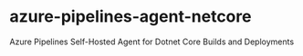 # azure-pipelines-agent-netcore
Azure Pipelines Self-Hosted Agent for Dotnet Core Builds and Deployments

